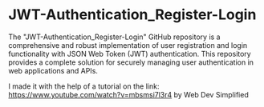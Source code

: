 # JWT-Authentication_Register-Login
The "JWT-Authentication_Register-Login" GitHub repository is a comprehensive and robust implementation of user registration and login functionality with JSON Web Token (JWT) authentication. This repository provides a complete solution for securely managing user authentication in web applications and APIs.

I made it with the help of a tutorial on the link: https://www.youtube.com/watch?v=mbsmsi7l3r4 by Web Dev Simplified
